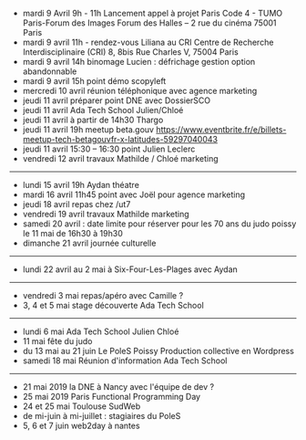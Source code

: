 - mardi 9 Avril 9h - 11h Lancement appel à projet Paris Code 4 - TUMO Paris-Forum des Images Forum des Halles – 2 rue du cinéma 75001 Paris
- mardi 9 avril 11h - rendez-vous Liliana au CRI Centre de Recherche Interdisciplinaire (CRI) 8, 8bis Rue Charles V, 75004 Paris
- mardi 9 avril 14h binomage Lucien : défrichage gestion option abandonnable
- mardi 9 avril 15h point démo scopyleft
- mercredi 10 avril réunion téléphonique avec agence marketing
- jeudi 11 avril préparer point DNE avec DossierSCO
- jeudi 11 avril Ada Tech School Julien/Chloé
- jeudi 11 avril à partir de 14h30 Thargo
- jeudi 11 avril 19h meetup beta.gouv https://www.eventbrite.fr/e/billets-meetup-tech-betagouvfr-x-latitudes-59297040043
- jeudi 11 avril 15:30 – 16:30 point Julien Leclerc
- vendredi 12 avril travaux Mathilde / Chloé marketing
---
- lundi 15 avril 19h Aydan théatre
- mardi 16 avril 11h45 point avec Joël pour agence marketing
- jeudi 18 avril repas chez /ut7
- vendredi 19 avril travaux Mathilde marketing
- samedi 20 avril : date limite pour réserver pour les 70 ans du judo poissy le 11 mai de 16h30 à 19h30
- dimanche 21 avril journée culturelle
---
- lundi 22 avril au 2 mai à Six-Four-Les-Plages avec Aydan
---
- vendredi 3 mai repas/apéro avec Camille ?
- 3, 4 et 5 mai stage découverte Ada Tech School
---
- lundi 6 mai Ada Tech School Julien Chloé
- 11 mai fête du judo
- du 13 mai au 21 juin Le PoleS Poissy  Production collective en Wordpress
- samedi 18 mai Réunion d'information Ada Tech School
---
- 21 mai 2019 la DNE à Nancy avec l'équipe de dev ?
- 25 mai 2019 Paris Functional Programming Day
- 24 et 25 mai Toulouse SudWeb
- de mi-juin à mi-juillet : stagiaires du PoleS
- 5, 6 et 7 juin web2day à nantes
